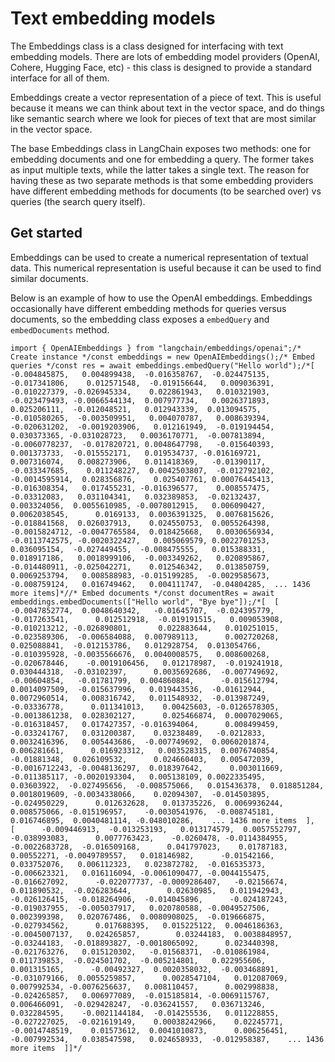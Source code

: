 Text embedding models
=====================

The Embeddings class is a class designed for interfacing with text embedding models. There are lots of embedding model providers (OpenAI, Cohere, Hugging Face, etc) - this class is designed to provide a standard interface for all of them.

Embeddings create a vector representation of a piece of text. This is useful because it means we can think about text in the vector space, and do things like semantic search where we look for pieces of text that are most similar in the vector space.

The base Embeddings class in LangChain exposes two methods: one for embedding documents and one for embedding a query. The former takes as input multiple texts, while the latter takes a single text. The reason for having these as two separate methods is that some embedding providers have different embedding methods for documents (to be searched over) vs queries (the search query itself).

Get started[​](#get-started "Direct link to Get started")
---------------------------------------------------------

Embeddings can be used to create a numerical representation of textual data. This numerical representation is useful because it can be used to find similar documents.

Below is an example of how to use the OpenAI embeddings. Embeddings occasionally have different embedding methods for queries versus documents, so the embedding class exposes a `embedQuery` and `embedDocuments` method.

    import { OpenAIEmbeddings } from "langchain/embeddings/openai";/* Create instance */const embeddings = new OpenAIEmbeddings();/* Embed queries */const res = await embeddings.embedQuery("Hello world");/*[   -0.004845875,   0.004899438,  -0.016358767,  -0.024475135, -0.017341806,    0.012571548,  -0.019156644,   0.009036391,  -0.010227379, -0.026945334,    0.022861943,   0.010321903,  -0.023479493, -0.0066544134,  0.007977734,   0.0026371893,   0.025206111,  -0.012048521,   0.012943339,  0.013094575,   -0.010580265,  -0.003509951,   0.004070787,   0.008639394, -0.020631202,  -0.0019203906,   0.012161949,  -0.019194454,   0.030373365, -0.031028723,   0.0036170771,  -0.007813894, -0.0060778237,  -0.017820721, 0.0048647798,   -0.015640393,   0.001373733,  -0.015552171,   0.019534737, -0.016169721,    0.007316074,   0.008273906,   0.011418369,   -0.01390117, -0.033347685,    0.011248227,  0.0042503807,  -0.012792102, -0.0014595914,  0.028356876,    0.025407761, 0.00076445413,  -0.016308354,   0.017455231, -0.016396577,    0.008557475,   -0.03312083,   0.031104341,   0.032389853,  -0.02132437,    0.003324056,  0.0055610985, -0.0078012915,   0.006090427, 0.0062038545,      0.0169133,  0.0036391325,  0.0076815626,  -0.018841568,  0.026037913,    0.024550753,  0.0055264398, -0.0015824712, -0.0047765584,  0.018425668,   0.0030656934, -0.0113742575, -0.0020322427,   0.005069579, 0.0022701253,    0.036095154,  -0.027449455,  -0.008475555,   0.015388331,  0.018917186,   0.0018999106,  -0.003349262,   0.020895867,  -0.014480911, -0.025042271,    0.012546342,   0.013850759,  0.0069253794,   0.008588983, -0.015199285,  -0.0029585673,  -0.008759124,   0.016749462,   0.004111747,  -0.04804285,  ... 1436 more items]*//* Embed documents */const documentRes = await embeddings.embedDocuments(["Hello world", "Bye bye"]);/*[  [    -0.0047852774,  0.0048640342,   -0.01645707,  -0.024395779, -0.017263541,      0.012512918,  -0.019191515,   0.009053908,  -0.010213212, -0.026890801,      0.022883644,   0.010251015,  -0.023589306,  -0.006584088,  0.007989113,      0.002720268,   0.025088841,  -0.012153786,   0.012928754,  0.013054766,      -0.010395928, -0.0035566676,  0.0040008575,   0.008600268, -0.020678446,    -0.0019106456,   0.012178987,  -0.019241918,   0.030444318,  -0.03102397,      0.0035692686,  -0.007749692,   -0.00604854,   -0.01781799,  0.004860884,      -0.015612794,  0.0014097509,  -0.015637996,   0.019443536,  -0.01612944,      0.0072960514,   0.008316742,   0.011548932,  -0.013987249,  -0.03336778,      0.011341013,    0.00425603, -0.0126578305, -0.0013861238,  0.028302127,      0.025466874,  0.0007029065,  -0.016318457,   0.017427357, -0.016394064,      0.008499459,  -0.033241767,   0.031200387,    0.03238489,   -0.0212833,      0.0032416396,   0.005443686,  -0.007749692,  0.0060201874,  0.006281661,      0.016923312,   0.003528315,  0.0076740854,   -0.01881348,  0.026109532,      0.024660403,   0.005472039, -0.0016712243, -0.0048136297,  0.018397642,      0.003011669,  -0.011385117, -0.0020193304,   0.005138109, 0.0022335495,        0.03603922,  -0.027495656,  -0.008575066,   0.015436378,  0.018851284,      0.0018019609, -0.0034338066,    0.02094307,  -0.014503895, -0.024950229,      0.012632628,   0.013735226,  0.0069936244,   0.008575066, -0.015196957,    -0.0030541976,  -0.008745181,   0.016746895,  0.0040481114, -0.048010286,    ... 1436 more items  ],  [      -0.009446913,  -0.013253193,   0.013174579,  0.0057552797,  -0.038993083,      0.0077763423,    -0.0260478, -0.0114384955, -0.0022683728,  -0.016509168,      0.041797023,    0.01787183,    0.00552271, -0.0049789557,   0.018146982,      -0.01542166,   0.033752076,   0.006112323,   0.023872782,  -0.016535373,      -0.006623321,   0.016116094, -0.0061090477, -0.0044155475,  -0.016627092,      -0.022077737, -0.0009286407,   -0.02156674,   0.011890532,  -0.026283644,        0.02630985,   0.011942943,  -0.026126415,  -0.018264906,  -0.014045896,      -0.024187243,  -0.019037955,  -0.005037917,   0.020780588, -0.0049527506,      0.002399398,   0.020767486,  0.0080908025,  -0.019666875,  -0.027934562,      0.017688395,   0.015225122,  0.0046186363, -0.0045007137,   0.024265857,        0.03244183,  0.0038848957,   -0.03244183,  -0.018893827, -0.0018065092,      0.023440398,  -0.021763276,   0.015120302,   -0.01568371,  -0.010861984,      0.011739853,  -0.024501702,  -0.005214801,   0.022955606,   0.001315165,      -0.00492327,  0.0020358032,  -0.003468891,  -0.031079166,  0.0055259857,      0.0028547104,   0.012087069,   0.007992534, -0.0076256637,   0.008110457,      0.002998838,  -0.024265857,   0.006977089,  -0.015185814, -0.0069115767,      0.006466091,  -0.029428247,  -0.036241557,   0.036713246,   0.032284595,    -0.0021144184,  -0.014255536,   0.011228855,  -0.027227025,  -0.021619149,    0.00038242966,    0.02245771, -0.0014748519,    0.01573612,  0.0041010873,      0.006256451,  -0.007992534,   0.038547598,   0.024658933,  -0.012958387,    ... 1436 more items  ]]*/